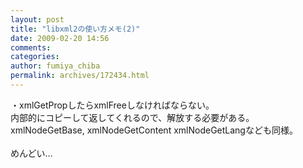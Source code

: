 ```yaml
---
layout: post
title: "libxml2の使い方メモ(2)"
date: 2009-02-20 14:56
comments: 
categories: 
author: fumiya_chiba
permalink: archives/172434.html
---
```


・xmlGetPropしたらxmlFreeしなければならない。<br>
内部的にコピーして返してくれるので、解放する必要がある。<br>
xmlNodeGetBase, xmlNodeGetContent xmlNodeGetLangなども同様。<br>
<br>
めんどい…<br>


